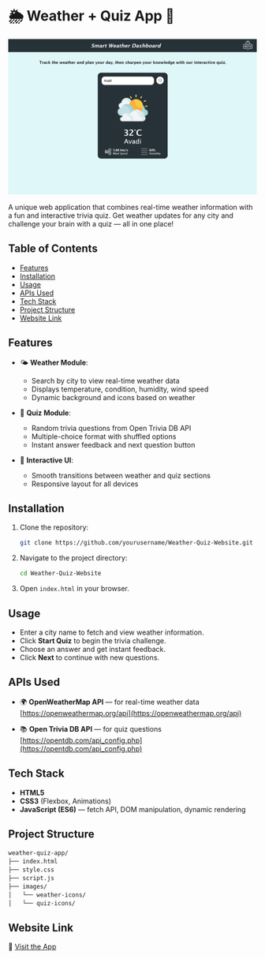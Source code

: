 # 🌦️ Weather + Quiz App 🎯  

![Project Banner](images/Screenshot.png)

A unique web application that combines real-time weather information with a fun and interactive trivia quiz. Get weather updates for any city and challenge your brain with a quiz — all in one place!

## Table of Contents
- [Features](#features)
- [Installation](#installation)
- [Usage](#usage)
- [APIs Used](#apis-used)
- [Tech Stack](#tech-stack)
- [Project Structure](#project-structure)
- [Website Link](#website-link)

## Features

- 🌤️ **Weather Module**:
  - Search by city to view real-time weather data
  - Displays temperature, condition, humidity, wind speed
  - Dynamic background and icons based on weather

- 🧠 **Quiz Module**:
  - Random trivia questions from Open Trivia DB API
  - Multiple-choice format with shuffled options
  - Instant answer feedback and next question button

- 🧩 **Interactive UI**:
  - Smooth transitions between weather and quiz sections
  - Responsive layout for all devices


## Installation

1. Clone the repository:
   ```bash
   git clone https://github.com/yourusername/Weather-Quiz-Website.git
   ```

2. Navigate to the project directory:
   ```bash
   cd Weather-Quiz-Website
   ```

3. Open `index.html` in your browser.

## Usage

- Enter a city name to fetch and view weather information.
- Click **Start Quiz** to begin the trivia challenge.
- Choose an answer and get instant feedback.
- Click **Next** to continue with new questions.

## APIs Used

- 🌍 **OpenWeatherMap API** — for real-time weather data  
  [https://openweathermap.org/api](https://openweathermap.org/api)

- 📚 **Open Trivia DB API** — for quiz questions  
  [https://opentdb.com/api_config.php](https://opentdb.com/api_config.php)

## Tech Stack

- **HTML5**
- **CSS3** (Flexbox, Animations)
- **JavaScript (ES6)** — fetch API, DOM manipulation, dynamic rendering

## Project Structure
```bash
weather-quiz-app/
├── index.html
├── style.css
├── script.js
├── images/
│   └── weather-icons/
│   └── quiz-icons/
```

## Website Link

🔗 [Visit the App](https://weather-quiz-website.vercel.app/)
